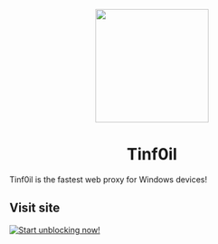 <p align="center"><img src="https://github.com/Aluminum-Depot/Tinf0il/blob/main/Ultraviolet-Static/public/uv.png" height="200"></p>

<h1 align="center">Tinf0il</h1>

Tinf0il is the fastest web proxy for Windows devices!

## Visit site

[![Start unblocking now!](https://github.com/Aluminum-Depot/Tinf0il/blob/main/button.svg)](https://tinf0il.tech)

